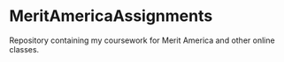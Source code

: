# MeritAmericaAssignments
Repository containing my coursework for Merit America and other online classes.

